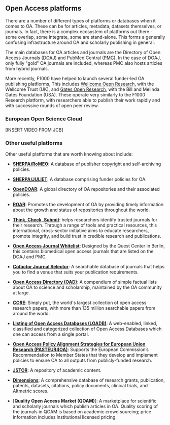 ## Open Access platforms <a name="OAplatforms"></a>

There are a number of different types of platforms or databases when it comes to OA. These can be for articles, metadata, datasets themselves, or journals. In fact, there is a complex ecosystem of platforms out there - some overlap, some integrate, some are stand-alone. This forms a generally confusing infrastructure around OA and scholarly publishing in general.

The main databases for OA articles and journals are the Directory of Open Access Journals ([DOAJ](https://doaj.org/)) and PubMed Central ([PMC](https://www.ncbi.nlm.nih.gov/pmc/)). In the case of DOAJ, only fully "gold" OA journals are included, whereas PMC also hosts articles from hybrid journals.

More recently, F1000 have helped to launch several funder-led OA publishing platfiorms, This includes [Wellcome Oepn Research](https://wellcomeopenresearch.org/), with the Wellcome Trust (UK), and [Gates Open Research](https://gatesopenresearch.org/), with the Bill and Melinda Gates Foundation (USA). These operate very similarly to the F1000 Research platform, with researchers able to publish their work rapidly and with successive rounds of open peer review.

### European Open Science Cloud

[INSERT VIDEO FROM JCB]


### Other useful platforms

Other useful platforms that are worth knowing about include:

* [**SHERPA/RoMEO**](http://www.sherpa.ac.uk/romeo/index.php): A database of publisher copyright and self-archiving policies.

* [**SHERPA/JULIET**](http://v2.sherpa.ac.uk/juliet/): A database comprising funder policies for OA.

* [**OpenDOAR**](http://v2.sherpa.ac.uk/opendoar/): A global directory of OA repositories and their associated policies.

* [**ROAR**](https://web.archive.org/web/20121030222530/http://roar.eprints.org/): Promotes the development of OA by providing timely information about the growth and status of repositories throughout the world.

* [**Think, Check, Submit**](https://thinkchecksubmit.org/): helps researchers identify trusted journals for their research.
Through a range of tools and practical resources, this international, cross-sector initiative aims to educate researchers, promote integrity, and build trust in credible research and publications.

* [**Open Access Journal Whitelist**](http://s-quest.bihealth.org:3838/OAWhitelist/): Designed by the Quest Center in Berlin, this contains biomedical open access journals that are listed on the DOAJ and PMC.

* [**Cofactor Journal Selector**](http://cofactorscience.com/journal-selector): A searchable database of journals that helps you to find a venue that suits your publication requirements.

* [**Open Access Directory (OAD)**](http://oad.simmons.edu/oadwiki/Main_Page): A compendium of simple factual lists about OA to science and scholarship, maintained by the OA community at large.

* [**CORE**](https://core.ac.uk/): Simply put, the world's largest collection of open access research papers, with more than 135 million searchable papers from around the world.

* [**Listing of Open Access Databases (LOADB)**](http://www.loadb.org/):  A web-enabled, linked, classified and categorized collection of Open Access Databases which one can access from a single portal.

* [**Open Access Policy Alignment Strategies for European Union Research (PASTEUR4OA)**](http://www.pasteur4oa.eu/): Supports the European Commission’s Recommendation to Member States that they develop and implement policies to ensure OA to all outputs from publicly-funded research.

* [**JSTOR**](https://www.jstor.org/open/?cid=SOC_JSTOR): A repository of academic content.

* [**Dimensions**](https://www.dimensions.ai/): A comprehensive database of research grants, publication, patents, datasets, citations, policy documents, clinical trials, and Altmetric scores.

* [**Quality Open Access Market (QOAM)**]: A marketplace for scientific and scholarly journals which publish articles in OA. Quality scoring of the journals in QOAM is based on academic crowd sourcing; price information includes institutional licensed pricing.

